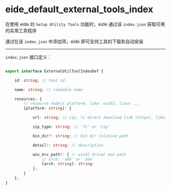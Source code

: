 
# eide_default_external_tools_index

在使用 eide 的 `Setup Utility Tools` 功能时，eide 通过该 `index.json` 获取可用的实用工具程序

通过在该 `index.json` 中添加项，eide 即可支持工具的下载和自动安装

---

`index.json` 接口定义：

```ts

export interface ExternalUtilToolIndexDef {

	id: string; // tool id

	name: string; // readable name

	resources: {
		// resource nodejs platform, like: win32, linux ...
		[platform: string]: {

			url: string; // zip, 7z direct download link (https), like: 'https://test.com/gcc.zip'

			zip_type: string; // '7z' or 'zip'

			bin_dir?: string; // bin dir relative path

			detail?: string; // description

			win_drv_path?: { // win32 driver exe path
				// arch: 'x86' or 'x64'
				[arch: string]: string;
			};
		}
	};
}

```
